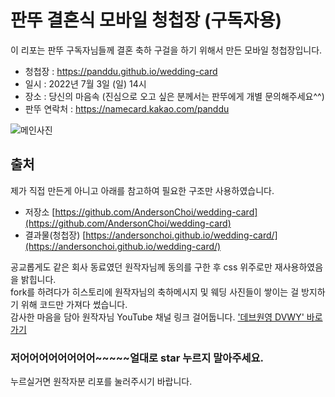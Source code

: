 # 판뚜 결혼식 모바일 청첩장 (구독자용)

이 리포는 판뚜 구독자님들께 결혼 축하 구걸을 하기 위해서 만든 모바일 청첩장입니다.
* 청첩장 : <a href="https://panddu.github.io/wedding-card" target="_blank">https://panddu.github.io/wedding-card </a>
* 일시 : 2022년 7월 3일 (일) 14시
* 장소 : 당신의 마음속 (진심으로 오고 싶은 분께서는 판뚜에게 개별 문의해주세요^^)
* 판뚜 연락처 : <a href="https://namecard.kakao.com/panddu" target="_blank">https://namecard.kakao.com/panddu </a>

![메인사진](https://github.com/panddu/wedding-card/raw/master/docs/images/panpic0.png)

## 출처
제가 직접 만든게 아니고 아래를 참고하여 필요한 구조만 사용하였습니다.
* 저장소 [https://github.com/AndersonChoi/wedding-card](https://github.com/AndersonChoi/wedding-card)
* 결과물(청첩장) [https://andersonchoi.github.io/wedding-card/](https://andersonchoi.github.io/wedding-card/) 

공교롭게도 같은 회사 동료였던 원작자님께 동의를 구한 후 css 위주로만 재사용하였음을 밝힙니다.<br>
fork를 하려다가 히스토리에 원작자님의 축하메시지 및 웨딩 사진들이 쌓이는 걸 방지하기 위해 코드만 가져다 썼습니다.<br>
감사한 마음을 담아 원작자님 YouTube 채널 링크 걸어둡니다. <a href="https://www.youtube.com/c/%EB%8D%B0%EB%B8%8C%EC%9B%90%EC%98%81DevWonYoung">'데브원영 DVWY' 바로가기</a>
<br>
### 저어어어어어어어어~~~~~얼대로 star 누르지 말아주세요.
누르실거면 원작자분 리포를 눌러주시기 바랍니다.